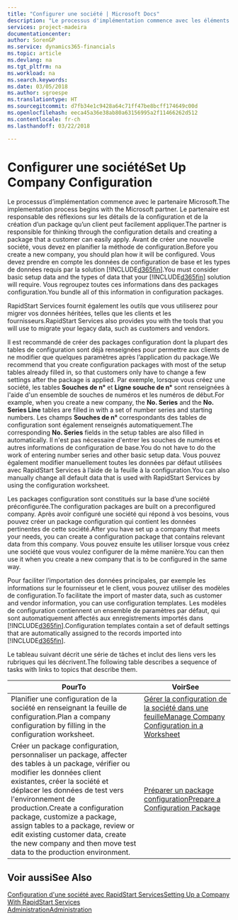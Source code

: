 ```yaml
---
title: "Configurer une société | Microsoft Docs"
description: "Le processus d'implémentation commence avec les éléments requis par la solution Business Central. Vous regroupez toutes ces informations dans des packages configuration."
services: project-madeira
documentationcenter: 
author: SorenGP
ms.service: dynamics365-financials
ms.topic: article
ms.devlang: na
ms.tgt_pltfrm: na
ms.workload: na
ms.search.keywords: 
ms.date: 03/05/2018
ms.author: sgroespe
ms.translationtype: HT
ms.sourcegitcommit: d7fb34e1c9428a64c71ff47be8bcff174649c00d
ms.openlocfilehash: eeca45a36e38ab80a63156995a2f11466262d512
ms.contentlocale: fr-ch
ms.lasthandoff: 03/22/2018

---
```

# <a name="set-up-company-configuration"></a><span data-ttu-id="f004f-104">Configurer une société</span><span class="sxs-lookup"><span data-stu-id="f004f-104">Set Up Company Configuration</span></span>
<span data-ttu-id="f004f-105">Le processus d’implémentation commence avec le partenaire Microsoft.</span><span class="sxs-lookup"><span data-stu-id="f004f-105">The implementation process begins with the Microsoft partner.</span></span> <span data-ttu-id="f004f-106">Le partenaire est responsable des réflexions sur les détails de la configuration et de la création d’un package qu’un client peut facilement appliquer.</span><span class="sxs-lookup"><span data-stu-id="f004f-106">The partner is responsible for thinking through the configuration details and creating a package that a customer can easily apply.</span></span> <span data-ttu-id="f004f-107">Avant de créer une nouvelle société, vous devez en planifier la méthode de configuration.</span><span class="sxs-lookup"><span data-stu-id="f004f-107">Before you create a new company, you should plan how it will be configured.</span></span> <span data-ttu-id="f004f-108">Vous devez prendre en compte les données de configuration de base et les types de données requis par la solution [!INCLUDE[d365fin](includes/d365fin_md.md)].</span><span class="sxs-lookup"><span data-stu-id="f004f-108">You must consider basic setup data and the types of data that your [!INCLUDE[d365fin](includes/d365fin_md.md)] solution will require.</span></span> <span data-ttu-id="f004f-109">Vous regroupez toutes ces informations dans des packages configuration.</span><span class="sxs-lookup"><span data-stu-id="f004f-109">You bundle all of this information in configuration packages.</span></span>

<span data-ttu-id="f004f-110">RapidStart Services fournit également les outils que vous utiliserez pour migrer vos données héritées, telles que les clients et les fournisseurs.</span><span class="sxs-lookup"><span data-stu-id="f004f-110">RapidStart Services also provides you with the tools that you will use to migrate your legacy data, such as customers and vendors.</span></span>  

<span data-ttu-id="f004f-111">Il est recommandé de créer des packages configuration dont la plupart des tables de configuration sont déjà renseignées pour permettre aux clients de ne modifier que quelques paramètres après l’application du package.</span><span class="sxs-lookup"><span data-stu-id="f004f-111">We recommend that you create configuration packages with most of the setup tables already filled in, so that customers only have to change a few settings after the package is applied.</span></span> <span data-ttu-id="f004f-112">Par exemple, lorsque vous créez une société, les tables **Souches de n°** et **Ligne souche de n°** sont renseignées à l'aide d'un ensemble de souches de numéros et les numéros de début.</span><span class="sxs-lookup"><span data-stu-id="f004f-112">For example, when you create a new company, the **No. Series** and the **No. Series Line** tables are filled in with a set of number series and starting numbers.</span></span> <span data-ttu-id="f004f-113">Les champs **Souches de n°** correspondants des tables de configuration sont également renseignés automatiquement.</span><span class="sxs-lookup"><span data-stu-id="f004f-113">The corresponding **No. Series** fields in the setup tables are also filled in automatically.</span></span> <span data-ttu-id="f004f-114">Il n'est pas nécessaire d'entrer les souches de numéros et autres informations de configuration de base.</span><span class="sxs-lookup"><span data-stu-id="f004f-114">You do not have to do the work of entering number series and other basic setup data.</span></span> <span data-ttu-id="f004f-115">Vous pouvez également modifier manuellement toutes les données par défaut utilisées avec RapidStart Services à l’aide de la feuille à la configuration.</span><span class="sxs-lookup"><span data-stu-id="f004f-115">You can also manually change all default data that is used with RapidStart Services by using the configuration worksheet.</span></span>  

<span data-ttu-id="f004f-116">Les packages configuration sont constitués sur la base d’une société préconfigurée.</span><span class="sxs-lookup"><span data-stu-id="f004f-116">The configuration packages are built on a preconfigured company.</span></span> <span data-ttu-id="f004f-117">Après avoir configuré une société qui répond à vos besoins, vous pouvez créer un package configuration qui contient les données pertinentes de cette société.</span><span class="sxs-lookup"><span data-stu-id="f004f-117">After you have set up a company that meets your needs, you can create a configuration package that contains relevant data from this company.</span></span> <span data-ttu-id="f004f-118">Vous pouvez ensuite les utiliser lorsque vous créez une société que vous voulez configurer de la même manière.</span><span class="sxs-lookup"><span data-stu-id="f004f-118">You can then use it when you create a new company that is to be configured in the same way.</span></span>  

<span data-ttu-id="f004f-119">Pour faciliter l’importation des données principales, par exemple les informations sur le fournisseur et le client, vous pouvez utiliser des modèles de configuration.</span><span class="sxs-lookup"><span data-stu-id="f004f-119">To facilitate the import of master data, such as customer and vendor information, you can use configuration templates.</span></span> <span data-ttu-id="f004f-120">Les modèles de configuration contiennent un ensemble de paramètres par défaut, qui sont automatiquement affectés aux enregistrements importés dans [!INCLUDE[d365fin](includes/d365fin_md.md)].</span><span class="sxs-lookup"><span data-stu-id="f004f-120">Configuration templates contain a set of default settings that are automatically assigned to the records imported into [!INCLUDE[d365fin](includes/d365fin_md.md)].</span></span>

<span data-ttu-id="f004f-121">Le tableau suivant décrit une série de tâches et inclut des liens vers les rubriques qui les décrivent.</span><span class="sxs-lookup"><span data-stu-id="f004f-121">The following table describes a sequence of tasks with links to topics that describe them.</span></span>

|<span data-ttu-id="f004f-122">**Pour**</span><span class="sxs-lookup"><span data-stu-id="f004f-122">**To**</span></span>|<span data-ttu-id="f004f-123">**Voir**</span><span class="sxs-lookup"><span data-stu-id="f004f-123">**See**</span></span>|  
|------------|-------------|  
|<span data-ttu-id="f004f-124">Planifier une configuration de la société en renseignant la feuille de configuration.</span><span class="sxs-lookup"><span data-stu-id="f004f-124">Plan a company configuration by filling in the configuration worksheet.</span></span>|[<span data-ttu-id="f004f-125">Gérer la configuration de la société dans une feuille</span><span class="sxs-lookup"><span data-stu-id="f004f-125">Manage Company Configuration in a Worksheet</span></span>](admin-how-to-manage-company-configuration-in-a-worksheet.md)|  
|<span data-ttu-id="f004f-126">Créer un package configuration, personnaliser un package, affecter des tables à un package, vérifier ou modifier les données client existantes, créer la société et déplacer les données de test vers l'environnement de production.</span><span class="sxs-lookup"><span data-stu-id="f004f-126">Create a configuration package, customize a package, assign tables to a package, review or edit existing customer data, create the new company and then move test data to the production environment.</span></span>|[<span data-ttu-id="f004f-127">Préparer un package configuration</span><span class="sxs-lookup"><span data-stu-id="f004f-127">Prepare a Configuration Package</span></span>](admin-how-to-prepare-a-configuration-package.md)| 

## <a name="see-also"></a><span data-ttu-id="f004f-128">Voir aussi</span><span class="sxs-lookup"><span data-stu-id="f004f-128">See Also</span></span>  
[<span data-ttu-id="f004f-129">Configuration d'une société avec RapidStart Services</span><span class="sxs-lookup"><span data-stu-id="f004f-129">Setting Up a Company With RapidStart Services</span></span>](admin-set-up-a-company-with-rapidstart.md)  
[<span data-ttu-id="f004f-130">Administration</span><span class="sxs-lookup"><span data-stu-id="f004f-130">Administration</span></span>](admin-setup-and-administration.md)

